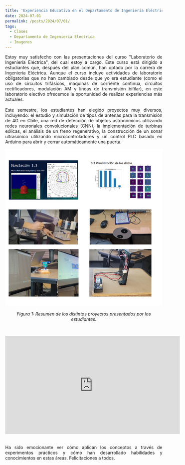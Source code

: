 ```yaml
---
title: 'Experiencia Educativa en el Departamento de Ingeniería Eléctrica de la Universidad de Chile'
date: 2024-07-01
permalink: /posts/2024/07/01/
tags:
  - Clases
  - Departamento de Ingenieria Electrica
  - Imagenes
---
```

<div style="text-align: justify;">Estoy muy satisfecho con las presentaciones del curso "Laboratorio de Ingeniería Eléctrica", del cual estoy a cargo. Este curso está dirigido a estudiantes que, después del plan común, han optado por la carrera de Ingeniería Eléctrica. Aunque el curso incluye actividades de laboratorio obligatorias que no han cambiado desde que yo era estudiante (como el uso de circuitos trifásicos, máquinas de corriente continua, circuitos rectificadores, modulación AM y líneas de transmisión bifilar), en este laboratorio electivo ofrecemos la oportunidad de realizar experiencias más actuales.</div>


<br>
<div style="text-align: justify;">Este semestre, los estudiantes han elegido proyectos muy diversos, incluyendo: el estudio y simulación de tipos de antenas para la transmisión de 4G en Chile, una red de detección de objetos astronómicos utilizando redes neuronales convolucionales (CNN), la implementación de turbinas eólicas, el análisis de un freno regenerativo, la construcción de un sonar ultrasónico utilizando microcontroladores y un control PLC basado en Arduino para abrir y cerrar automáticamente una puerta.</div>

<p align="center">
  <p align="center">
  <img src="/files/proyectos_2024_01.png" alt="Resumen de los distintos proyectos presentados por los estudiantes">
</p>
<p align="center">
  <em>Figura 1: Resumen de los distintos proyectos presentados por los estudiantes.</em>
</p>
<br>
<p align="center">
<p align="center">

<iframe width="560" height="315" src="https://www.youtube.com/embed/KXZ8d6esjYs" frameborder="0" allow="accelerometer; autoplay; encrypted-media; gyroscope; picture-in-picture" allowfullscreen></iframe>
</p>
</p>
<br>
<div style="text-align: justify;">Ha sido emocionante ver cómo aplican los conceptos a través de experimentos prácticos y cómo han desarrollado habilidades y conocimientos en estas áreas. Felicitaciones a todos.</div>

